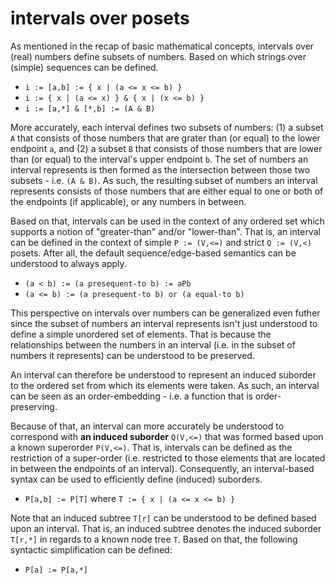 
<!-- ======================================================================= -->
# intervals over posets

As mentioned in the recap of basic mathematical concepts, intervals over (real)
numbers define subsets of numbers. Based on which strings over (simple) sequences
can be defined.

* `i := [a,b] := { x | (a <= x <= b) }`
* `i := { x | (a <= x) } & { x | (x <= b) }`
* `i := [a,*] & [*,b] := (A & B)`

More accurately, each interval defines two subsets of numbers: (1) a subset `A`
that consists of those numbers that are grater than (or equal) to the lower
endpoint `a`, and (2) a subset `B` that consists of those numbers that are
lower than (or equal) to the interval's upper endpoint `b`. The set of numbers
an interval represents is then formed as the intersection between those two
subsets - i.e. `(A & B)`. As such, the resulting subset of numbers an interval
represents consists of those numbers that are either equal to one or both of
the endpoints (if applicable), or any numbers in between.

Based on that, intervals can be used in the context of any ordered set which
supports a notion of "greater-than" and/or "lower-than". That is, an interval
can be defined in the context of simple `P := (V,<=)` and strict `Q := (V,<)`
posets. After all, the default sequence/edge-based semantics can be understood
to always apply.

* `(a < b) := (a presequent-to b) := aPb`
* `(a <= b) := (a presequent-to b) or (a equal-to b)`

This perspective on intervals over numbers can be generalized even futher since
the subset of numbers an interval represents isn't just understood to define
a simple unordered set of elements. That is because the relationships between
the numbers in an interval (i.e. in the subset of numbers it represents) can be
understood to be preserved.

An interval can therefore be understood to represent an induced suborder to the
ordered set from which its elements were taken. As such, an interval can be seen
as an order-embedding - i.e. a function that is order-preserving.

Because of that, an interval can more accurately be understood to correspond with
**an induced suborder** `Q(V,<=)` that was formed based upon a known superorder
`P(V,<=)`. That is, intervals can be defined as the restriction of a super-order
(i.e. restricted to those elements that are located in between the endpoints of
an interval). Consequently, an interval-based syntax can be used to efficiently
define (induced) suborders.

* `P[a,b] := P[T]` where `T := { x | (a <= x <= b) }`

Note that an induced subtree `T[r]` can be understood to be defined based upon
an interval. That is, an induced subtree denotes the induced suborder `T[r,*]`
in regards to a known node tree `T`. Based on that, the following syntactic
simplification can be defined:

* `P[a] := P[a,*]`
